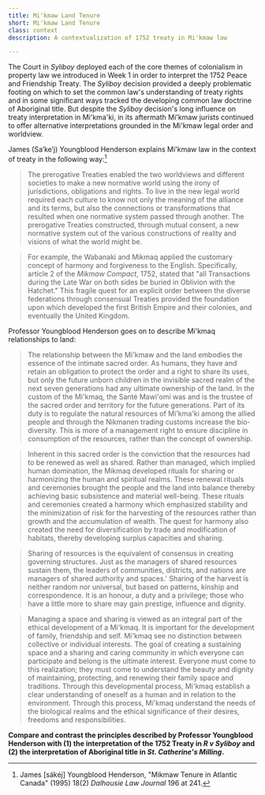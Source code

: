 ```yaml
---
title: Mi'kmaw Land Tenure
short: Mi'kmaw Land Tenure
class: context
description: A contextualization of 1752 treaty in Mi'kmaw law

---
```


The Court in *Syliboy* deployed each of the core themes of colonialism in property law we introduced in Week 1 in order to interpret the 1752 Peace and Friendship Treaty. The *Syliboy* decision provided a deeply problematic footing on which to set the common law's understanding of treaty rights and in some significant ways tracked the developing common law doctrine of Aboriginal title. But despite the *Syliboy* decision's long influence on treaty interpretation in Mi'kma'ki, in its aftermath Mi'kmaw jurists continued to offer alternative interpretations grounded in the Mi'kmaw legal order and worldview. 

James (Sa’ke’j) Youngblood Henderson explains Mi'kmaw law in the context of treaty in the following way:[^henderson1995]

> The prerogative Treaties enabled the two worldviews and different societies to make a new normative world using the irony of jurisdictions, obligations and rights. To live in the new legal world required each culture to know not only the meaning of the alliance and its terms, but also the connections or transformations that resulted when one normative system passed through another. The prerogative Treaties constructed, through mutual consent, a new normative system out of the various constructions of reality and visions of what the world might be.

> For example, the Wabanaki and Mikmaq applied the customary concept of harmony and forgiveness to the English. Specifically, article 2 of the *Mikmaw Compact*, 1752, stated that "all Transactions during the Late War on both sides be buried in Oblivion with the Hatchet." This fragile quest for an explicit order between the diverse federations through consensual Treaties provided the foundation upon which developed the first British Empire and their colonies, and eventually the United Kingdom.

Professor Youngblood Henderson goes on to describe Mi'kmaq relationships to land:

> The relationship between the Mi'kmaw and the land embodies the
essence of the intimate sacred order. As humans, they have and retain an
obligation to protect the order and a right to share its uses, but only the
future unborn children in the invisible sacred realm of the next seven
generations had any ultimate ownership of the land. In the custom of the
Mi'kmaq, the Santé Mawi'omi was and is the trustee of the sacred order and
territory for the future generations. Part of its duty is to regulate the natural
resources of Mi'kma'ki among the allied people and through the Nikmanen
trading customs increase the bio-diversity. This is more of a management
right to ensure discipline in consumption of the resources, rather than the
concept of ownership.

> Inherent in this sacred order is the conviction that the resources had to
be renewed as well as shared. Rather than managed, which implied
human domination, the Mikmaq developed rituals for sharing or harmonizing
 the human and spiritual realms. These renewal rituals and
ceremonies brought the people and the land into balance thereby 
achieving basic subsistence and material well-being. These rituals and 
ceremonies created a harmony which emphasized stability and the minimization
of risk for the harvesting of the resources rather than growth and the
accumulation of wealth. The quest for harmony also created the need for
diversification by trade and modification of habitats, thereby 
developing surplus capacities and sharing.

> Sharing of resources is the equivalent of consensus in creating 
governing structures. Just as the managers of shared resources sustain them, the
leaders of communities, districts, and nations are managers of shared
authority and spaces.' Sharing of the harvest is neither random nor
universal, but based on patterns, kinship and correspondence. It is an
honour, a duty and a privilege; those who have a little more to share may
gain prestige, influence and dignity.

> Managing a space and sharing is viewed as an integral part of the
ethical development of a Mi'kmaq. It is important for the development of
family, friendship and self. Mi'kmaq see no distinction between collective
or individual interests. The goal of creating a sustaining space and a
sharing and caring community in which everyone can participate and
belong is the ultimate interest. Everyone must come to this realization;
they must come to understand the beauty and dignity of maintaining,
protecting, and renewing their family space and traditions. Through this
developmental process, Mi'kmaq establish a clear understanding of
oneself as a human and in relation to the environment. Through this
process, Mi'kmaq understand the needs of the biological realms and the
ethical significance of their desires, freedoms and responsibilities.

**Compare and contrast the principles described by Professor Youngblood Henderson with (1) the interpretation of the 1752 Treaty in *R v Syliboy* and (2) the interpretation of Aboriginal title in *St. Catherine's Milling*.**


[^henderson1995]: James [sákéj] Youngblood Henderson, "Mikmaw Tenure in Atlantic Canada" (1995) 18(2) *Dalhousie Law Journal* 196 at 241.
